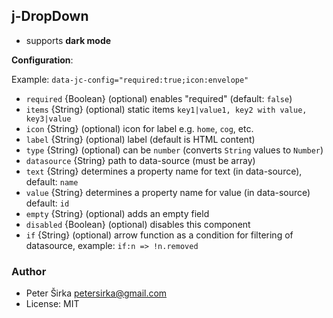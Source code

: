 ## j-DropDown

- supports __dark mode__

__Configuration__:

Example: `data-jc-config="required:true;icon:envelope"`

- `required` {Boolean} (optional) enables "required" (default: `false`)
- `items` {String} (optional) static items `key1|value1, key2 with value, key3|value`
- `icon` {String} (optional) icon for label e.g. `home`, `cog`, etc.
- `label` {String} (optional) label (default is HTML content)
- `type` {String} (optional) can be `number` (converts `String` values to `Number`)
- `datasource` {String} path to data-source (must be array)
- `text` {String} determines a property name for text (in data-source), default: `name`
- `value` {String} determines a property name for value (in data-source) default: `id`
- `empty` {String} (optional) adds an empty field
- `disabled` {Boolean} (optional) disables this component
- `if` {String} (optional) arrow function as a condition for filtering of datasource, example: `if:n => !n.removed`

### Author

- Peter Širka <petersirka@gmail.com>
- License: MIT